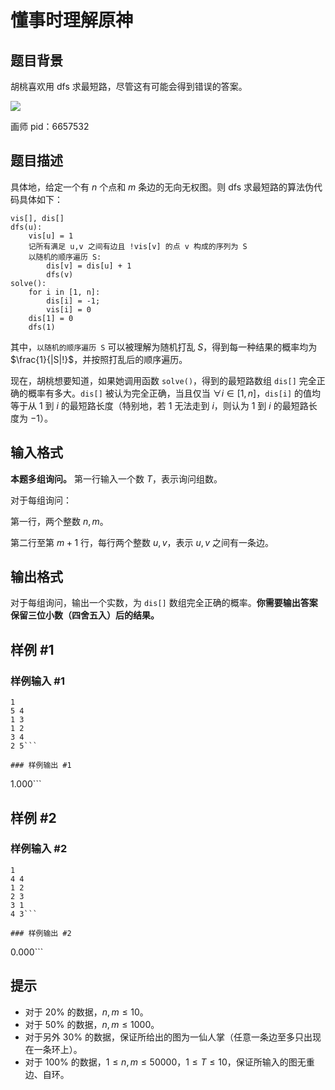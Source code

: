 # 懂事时理解原神

## 题目背景

胡桃喜欢用 dfs 求最短路，尽管这有可能会得到错误的答案。

![](https://img2.huashi6.com/images/resource/2021/03/01/8812956h7p1.jpg?imageMogr2/quality/100/interlace/1/thumbnail/700x)

画师 pid：6657532

## 题目描述

具体地，给定一个有 $n$ 个点和 $m$ 条边的无向无权图。则 dfs 求最短路的算法伪代码具体如下：

```
vis[], dis[]
dfs(u):
	vis[u] = 1
	记所有满足 u,v 之间有边且 !vis[v] 的点 v 构成的序列为 S
	以随机的顺序遍历 S: 
		dis[v] = dis[u] + 1
		dfs(v)
solve():
	for i in [1, n]: 
    	dis[i] = -1;
        vis[i] = 0
	dis[1] = 0
	dfs(1)
```

其中，```以随机的顺序遍历 S``` 可以被理解为随机打乱 $S$，得到每一种结果的概率均为 $\frac{1}{|S|!}$，并按照打乱后的顺序遍历。

现在，胡桃想要知道，如果她调用函数 ```solve()```，得到的最短路数组 ```dis[]``` 完全正确的概率有多大。```dis[]``` 被认为完全正确，当且仅当 $\forall i\in[1,n]$，```dis[i]``` 的值均等于从 $1$ 到 $i$ 的最短路长度（特别地，若 $1$ 无法走到 $i$，则认为 $1$ 到 $i$ 的最短路长度为 $-1$）。

## 输入格式

**本题多组询问。** 第一行输入一个数 $T$，表示询问组数。

对于每组询问：

第一行，两个整数 $n,m$。

第二行至第 $m+1$ 行，每行两个整数 $u,v$，表示 $u,v$ 之间有一条边。

## 输出格式

对于每组询问，输出一个实数，为 ```dis[]``` 数组完全正确的概率。**你需要输出答案保留三位小数（四舍五入）后的结果。**

## 样例 #1

### 样例输入 #1
```
1
5 4
1 3
1 2
3 4
2 5```

### 样例输出 #1

```
1.000```

## 样例 #2

### 样例输入 #2
```
1
4 4
1 2
2 3
3 1
4 3```

### 样例输出 #2

```
0.000```

## 提示

- 对于 $20\%$ 的数据，$n,m\le 10$。
- 对于 $50\%$ 的数据，$n,m\le 1000$。
- 对于另外 $30\%$ 的数据，保证所给出的图为一仙人掌（任意一条边至多只出现在一条环上）。
- 对于 $100\%$ 的数据，$1\le n,m\le 50000，1\le T\le 10$，保证所输入的图无重边、自环。

